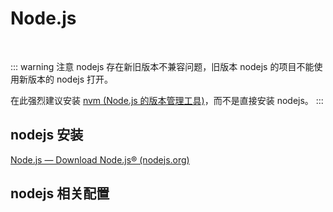 # Node.js

<br/>

::: warning 注意
nodejs 存在新旧版本不兼容问题，旧版本 nodejs 的项目不能使用新版本的 nodejs 打开。

在此强烈建议安装 [nvm (Node.js 的版本管理工具)](./nvm)，而不是直接安装 nodejs。
:::

## nodejs 安装

[Node.js — Download Node.js® (nodejs.org)](https://nodejs.org/en/download)





## nodejs 相关配置

### 
